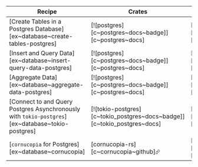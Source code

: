 | Recipe | Crates | Categories |
|--------|--------|------------|
| [Create Tables in a Postgres Database][ex~database~create-tables-postgres] | [![postgres][c~postgres~docs~badge]][c~postgres~docs] | [![cat~database][cat~database~badge]][cat~database] |
| [Insert and Query Data][ex~database~insert-query-data-postgres] | [![postgres][c~postgres~docs~badge]][c~postgres~docs] | [![cat~database][cat~database~badge]][cat~database] |
| [Aggregate Data][ex~database~aggregate-data-postgres] | [![postgres][c~postgres~docs~badge]][c~postgres~docs] | [![cat~database][cat~database~badge]][cat~database] |
| [Connect to and Query Postgres Asynchronously with `tokio-postgres`][ex~database~tokio-postgres] | [![tokio-postgres][c~tokio_postgres~docs~badge]][c~tokio_postgres~docs] | [![cat~database][cat~database~badge]][cat~database] |
| [`cornucopia` for Postgres][ex~database~cornucopia] | [cornucopia-rs][c~cornucopia~github]⮳ | [![cat~database][cat~database~badge]][cat~database] |
